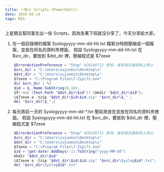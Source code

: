 ```yaml
---
title: 一些小 Scripts (PowerShell)
date: 2016-03-14 
tags: MIS
---
```


上星期五幫同事生出一些 Scripts，因為急著下班就沒分享了，今天分享給大家。
1. 在一個目錄裡的檔案 Syslogyyyy-mm-dd-hh.txt 檔案分時間壓縮成一個檔案，並放在同名的資料夾裡面。
假設 Syslogyyyy-mm-dd-hh.txt 在 $src_dir，要放到 $dst_dir 裡，壓縮程式是 $7zexe
```powershell
    $ErrorActionPreference = "Stop" #20160712 修改，當有發生錯誤馬上停止
    $src_dir = "C:\Users\sujunmin\Desktop\x"
    $dst_dir = "C:\Users\sujunmin\Desktop\y"
    $7zexe = "C:\Program Files\7-Zip\7z.exe"
    dir $src_dir | %{ 
    $id = $_.Name.SubString(6,10); 
    if(-not (Test-Path "$dst_dir\$id")) {mkdir "$dst_dir\$id"}; 
    &$7zexe a -tzip "$dst_dir\$id\$id.zip" "$src_dir\$_" ;
    del "$src_dir\$_";}
```
2. 每天將前一天的 Syslogyyyy-mm-dd-*.txt 壓起來放在並放在同名的資料夾裡面。
假設 Syslogyyyy-mm-dd-hh.txt 在 $src_dir，要放到 $dst_dir 裡，壓縮程式是 $7zexe
```powershell
    $ErrorActionPreference = "Stop" #20160712 修改，當有發生錯誤馬上停止
    $src_dir = "C:\Users\sujunmin\Desktop\x"
    $dst_dir = "C:\Users\sujunmin\Desktop\y"
    $7zexe = "C:\Program Files\7-Zip\7z.exe"
    $id = (get-date).AddDays(-1).ToString("yyyy-MM-dd")
    mkdir "$dst_dir\$id"
    &$7zexe a -tzip "$dst_dir\$id\$id.zip" "$src_dir\Syslog$id*.txt";
    del "$src_dir\Syslog$id*.txt"
```
